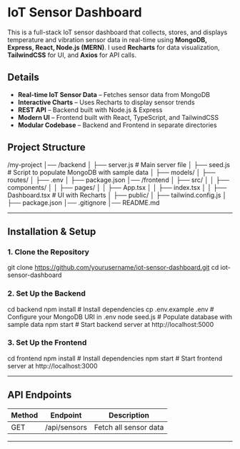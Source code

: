 # IoT Sensor Dashboard

This is a full-stack IoT sensor dashboard that collects, stores, and displays temperature and vibration sensor data in real-time using **MongoDB, Express, React, Node.js (MERN)**. I used **Recharts** for data visualization, **TailwindCSS** for UI, and **Axios** for API calls.

## Details

- **Real-time IoT Sensor Data** – Fetches sensor data from MongoDB
- **Interactive Charts** – Uses Recharts to display sensor trends
- **REST API** – Backend built with Node.js & Express
- **Modern UI** – Frontend built with React, TypeScript, and TailwindCSS
- **Modular Codebase** – Backend and Frontend in separate directories

## Project Structure
/my-project
│── /backend
│   ├── server.js  # Main server file
│   ├── seed.js  # Script to populate MongoDB with sample data
│   ├── models/
│   ├── routes/
│   ├── .env
│   ├── package.json
│── /frontend
│   ├── src/
│   │   ├── components/
│   │   ├── pages/
│   │   ├── App.tsx
│   │   ├── index.tsx
│   │   ├── Dashboard.tsx   # UI with Recharts
│   ├── public/
│   ├── tailwind.config.js
│   ├── package.json
│── .gitignore
│── README.md

---

## Installation & Setup

### 1. Clone the Repository
git clone https://github.com/yourusername/iot-sensor-dashboard.git
cd iot-sensor-dashboard

### 2️. Set Up the Backend
cd backend
npm install  # Install dependencies
cp .env.example .env  # Configure your MongoDB URI in .env
node seed.js  # Populate database with sample data
npm start  # Start backend server at http://localhost:5000

### 3. Set Up the Frontend
cd frontend
npm install  # Install dependencies
npm start  # Start frontend server at http://localhost:3000

---

## API Endpoints

| Method | Endpoint        | Description          |
|--------|----------------|----------------------|
| GET    | /api/sensors   | Fetch all sensor data |

---

